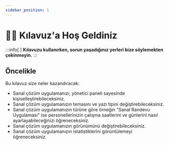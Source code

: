 ```yaml
---
sidebar_position: 1
---
```


# 👋🏻 Kılavuz'a Hoş Geldiniz

:::info[&nbsp;]
**Kılavuzu kullanırken, sorun yaşadığınız yerleri bize söylemekten çekinmeyin.**
:::

## Öncelikle

Bu kılavuz size neler kazandıracak:

* Sanal çözüm uygulamanızı, yönetici paneli sayesinde kişiselleştirebileceksiniz.
* Sanal çözüm uygulamanızın temasını ve yazı tipini değiştirebileceksiniz.
* Sanal çözüm uygulamanızın türüne göre örneğin "Sanal Randevu Uygulaması" ise personellerinizin çalışma saatlerini ve günlerini nasıl ayarlayabileceğinizi öğreneceksiniz.
* Sanal çözüm uygulamanızın görünümünü değiştirebileceksiniz.
* Sanal çözüm uygulamanızın istatistiklerini görüntülemeyi öğreneceksiniz.
